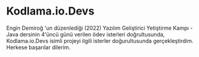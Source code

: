 # Kodlama.io.Devs

Engin Demiroğ 'un düzenlediği (2022) Yazılım Geliştirici Yetiştirme Kampı - Java dersinin 4'üncü günü verilen ödev isterleri doğrultusunda,
Kodlama.io.Devs isimli projeyi ilgili isterler doğurultusunda gerçekleştirdim.
Herkese başarılar dilerim.
